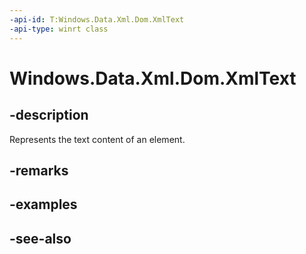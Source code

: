 ```yaml
---
-api-id: T:Windows.Data.Xml.Dom.XmlText
-api-type: winrt class
---
```


<!-- Class syntax.
public class XmlText : Windows.Data.Xml.Dom.IXmlCharacterData, Windows.Data.Xml.Dom.IXmlNode, Windows.Data.Xml.Dom.IXmlNodeSelector, Windows.Data.Xml.Dom.IXmlNodeSerializer, Windows.Data.Xml.Dom.IXmlText
-->

# Windows.Data.Xml.Dom.XmlText

## -description
Represents the text content of an element.

## -remarks

## -examples

## -see-also